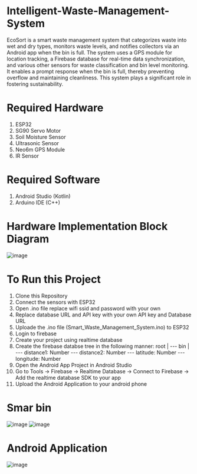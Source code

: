# Intelligent-Waste-Management-System
EcoSort is a smart waste management system that categorizes waste into wet and dry types, monitors waste levels, and notifies collectors via an Android app when the bin is full. The system uses a GPS module for location tracking, a Firebase database for real-time data synchronization, and various other sensors for waste classification and bin level monitoring. It enables a prompt response when the bin is full, thereby preventing overflow and maintaining cleanliness. This system plays a significant role in fostering sustainability.

# Required Hardware
  1. ESP32
  2. SG90 Servo Motor
  3. Soil Moisture Sensor
  4. Ultrasonic Sensor
  5. Neo6m GPS Module
  6. IR Sensor

# Required Software
  1. Android Studio (Kotlin)
  2. Arduino IDE (C++)

# Hardware Implementation Block Diagram
![image](https://github.com/mayankyadav06/Intelligent_Waste_Management_System/assets/140626220/4acea288-dc7e-4705-a914-84986301302e)

# To Run this Project
  1. Clone this Repository
  2. Connect the sensors with ESP32
  3. Open .ino file replace wifi ssid and password with your own
  4. Replace database URL and API key with your own API key and Database URL
  5. Uploade the .ino file (Smart_Waste_Management_System.ino) to ESP32
  6. Login to firebase
  7. Create your project using realtime database
  8. Create the firebase databse tree in the following manner:
       root
        |
        --- bin
            |
            --- distance1: Number
            --- distance2: Number
            --- latitude: Number
            --- longitude: Number
  9. Open the Android App Project in Android Studio
  10. Go to Tools -> Firebase -> Realtime Database -> Connect to Firebase -> Add the realtime database SDK to your app
  11. Upload the Android Application to your android phone


# Smar bin
![image](https://github.com/mayankyadav06/GreenWaste/assets/140626220/c210de36-82ff-482f-9c7b-d1c81f8022fd)
![image](https://github.com/mayankyadav06/GreenWaste/assets/140626220/d3911619-0684-4866-a808-3b852ab91c98)

# Android Application 
![image](https://github.com/mayankyadav06/GreenWaste/assets/140626220/85f2d721-e866-488c-929d-5a6ee6ad0a4e)
